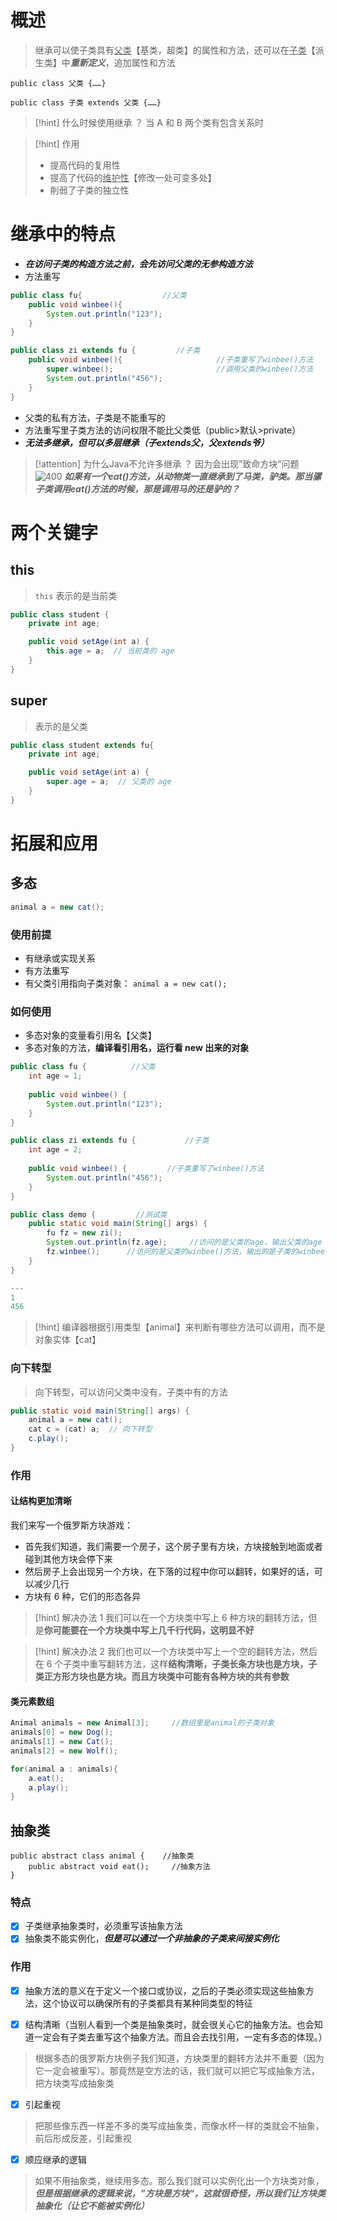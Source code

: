 # 概述
>继承可以使子类具有<u>父类</u>【基类，超类】的属性和方法，还可以在<u>子类</u>【派生类】中***重新定义***，追加属性和方法

```
public class 父类 {……}

public class 子类 extends 父类 {……}
```

>[!hint] 什么时候使用继承 ？
>当 A 和 B 两个类有包含关系时

>[!hint] 作用
>- 提高代码的复用性
>- 提高了代码的<u>维护性</u>【修改一处可变多处】
>- 削弱了子类的独立性

# 继承中的特点
- ***在访问子类的构造方法之前，会先访问父类的无参构造方法***
- 方法重写
```java
public class fu{                  //父类
	public void winbee(){
		System.out.println("123");
	}
}
```
```java
public class zi extends fu {         //子类
	public void winbee(){                     //子类重写了winbee()方法
		super.winbee();                       //调用父类的winbee()方法
		System.out.println("456");
	}
}
```

- 父类的私有方法，子类是不能重写的
- 方法重写里子类方法的访问权限不能比父类低（public>默认>private）
- ***无法多继承，但可以多层继承（子extends父，父extends爷）***

>[!attention] 为什么Java不允许多继承 ？
>因为会出现”致命方块“问题
>![400](https://obsidian-1307744200.cos.ap-guangzhou.myqcloud.com/%E5%9B%BE%E7%89%87/202403201513574.png)
>***如果有一个eat()方法，从动物类一直继承到了马类，驴类。那当骡子类调用eat()方法的时候，那是调用马的还是驴的？***

# 两个关键字
## this
>`this` 表示的是当前类

```java
public class student {
    private int age;

    public void setAge(int a) {
		this.age = a;  // 当前类的 age
    }
}
```
## super
>表示的是父类

```java
public class student extends fu{
    private int age;

    public void setAge(int a) {
		super.age = a;  // 父类的 age
    }
}
```

# 拓展和应用
## 多态
```java
animal a = new cat();
```

### 使用前提
- 有继承或实现关系
- 有方法重写
- 有父类引用指向子类对象： `animal a = new cat();`

### 如何使用
- 多态对象的变量看引用名【父类】
- 多态对象的方法，**编译看引用名，运行看 new 出来的对象**
```java
public class fu {          //父类
    int age = 1;  
  
    public void winbee() {  
        System.out.println("123");  
    }  
}
```

```java
public class zi extends fu {           //子类
    int age = 2;  
  
    public void winbee() {         //子类重写了winbee()方法  
        System.out.println("456");  
    }  
}
```

```java
public class demo {         //测试类
    public static void main(String[] args) {  
        fu fz = new zi();  
        System.out.println(fz.age);     //访问的是父类的age，输出父类的age
        fz.winbee();      //访问的是父类的winbee()方法，输出的是子类的winbee()方法
    }                     
}

---
1
456
```

>[!hint] 编译器根据引用类型【animal】来判断有哪些方法可以调用，而不是对象实体【cat】

### 向下转型
>向下转型，可以访问父类中没有，子类中有的方法
```java
public static void main(String[] args) {  
    animal a = new cat(); 
    cat c = (cat) a;  // 向下转型
    c.play();
}
```

### 作用
#### 让结构更加清晰
我们来写一个俄罗斯方块游戏：
- 首先我们知道，我们需要一个房子，这个房子里有方块，方块接触到地面或者碰到其他方块会停下来
- 然后房子上会出现另一个方块，在下落的过程中你可以翻转，如果好的话，可以减少几行
- 方块有 6 种，它们的形态各异

>[!hint] 解决办法 1
>我们可以在一个方块类中写上 6 种方块的翻转方法，但是**你可能要在一个方块类中写上几千行代码，这明显不好**

>[!hint] 解决办法 2
>我们也可以一个方块类中写上一个空的翻转方法，然后在 6 个子类中重写翻转方法，这样**结构清晰，子类长条方块也是方块，子类正方形方块也是方块。而且方块类中可能有各种方块的共有参数**


#### 类元素数组
```java
Animal animals = new Animal[3];     //数组里是animal的子类对象
animals[0] = new Dog();
animals[1] = new Cat();
animals[2] = new Wolf();

for(animal a : animals){
	a.eat();
	a.play();
}
```

## 抽象类
```
public abstract class animal {    //抽象类
	public abstract void eat();     //抽象方法
}
```

### 特点
- [x] 子类继承抽象类时，必须重写该抽象方法
- [x] 抽象类不能实例化，***但是可以通过一个非抽象的子类来间接实例化***

### 作用
- [x] 抽象方法的意义在于定义一个接口或协议，之后的子类必须实现这些抽象方法，这个协议可以确保所有的子类都具有某种同类型的特征

- [x] 结构清晰（当别人看到一个类是抽象类时，就会很关心它的抽象方法。也会知道一定会有子类去重写这个抽象方法。而且会去找引用，一定有多态的体现。）
>根据多态的俄罗斯方块例子我们知道，方块类里的翻转方法并不重要（因为它一定会被重写）。那竟然是空方法的话，我们就可以把它写成抽象方法，把方块类写成抽象类

- [x] 引起重视
>把那些像东西一样差不多的类写成抽象类，而像水杯一样的类就会不抽象，前后形成反差，引起重视

- [x] 顺应继承的逻辑
>如果不用抽象类，继续用多态。那么我们就可以实例化出一个方块类对象，***但是根据继承的逻辑来说，”方块是方块“，这就很奇怪，所以我们让方块类抽象化（让它不能被实例化）***


























